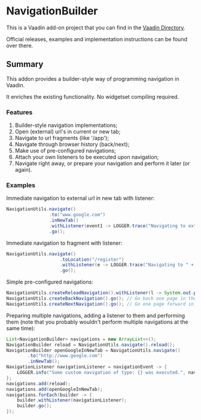 # NavigationBuilder

This is a Vaadin add-on project that you can find in the [Vaadin Directory](https://vaadin.com/directory#!addon/navigationbuilder).

Official releases, examples and implementation instructions can be found over there.

## Summary
This addon provides a builder-style way of programming navigation in Vaadin.

It enriches the existing functionality. No widgetset compiling required.

### Features
1. Builder-style navigation implementations;
2. Open (external) url's in current or new tab;
3. Navigate to url fragments (like '/app');
4. Navigate through browser history (back/next);
5. Make use of pre-configured navigations;
6. Attach your own listeners to be executed upon navigation;
7. Navigate right away, or prepare your navigation and perform it later (or again).

### Examples

Immediate navigation to external url in new tab with listener:
``` java
NavigationUtils.navigate()
                .to("www.google.com")
                .inNewTab()
                .withListener(event1 -> LOGGER.trace("Navigating to external url in a new tab."))
                .go();
```
Immediate navigation to fragment with listener:
``` java
NavigationUtils.navigate()
                    .toLocation("/register")
                    .withListener(e -> LOGGER.trace("Navigating to " + e.getUrl()))
                    .go();
```
Simple pre-configured navigations:
``` java
NavigationUtils.createReloadNavigation().withListener(l -> System.out.println("Page reloaded!")).go(); // Adding a listener to the pre-configured navigation.
NavigationUtils.createBackNavigation().go(); // Go back one page in the browser history
NavigationUtils.createNextNavigation().go(); // Go one page forward in the browser history
```
      
Preparing multiple navigations, adding a listener to them and performing them (note that you probably wouldn't perform multiple navigations at the same time):
``` java
List<NavigationBuilder> navigations = new ArrayList<>();
NavigationBuilder reload = NavigationUtils.navigate().reload();
NavigationBuilder openGoogleInNewTab = NavigationUtils.navigate()
        .to("http://www.google.com")
        .inNewTab();
NavigationListener navigationListener = navigationEvent -> {
    LOGGER.info("Some custom navigation of type: {} was executed.", navigationEvent.getNavigationType());
};
navigations.add(reload);
navigations.add(openGoogleInNewTab);
navigations.forEach(builder -> {
    builder.withListener(navigationListener);
    builder.go();
});
```